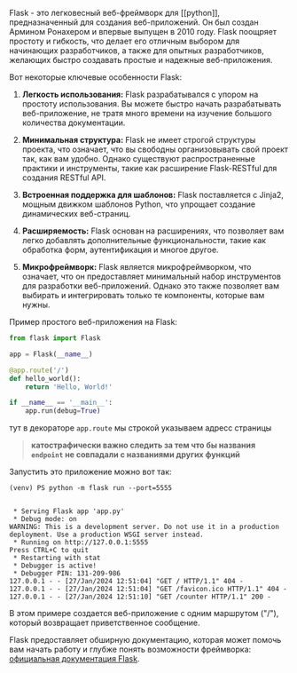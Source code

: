 
Flask - это легковесный веб-фреймворк для [[python]], предназначенный для создания веб-приложений. Он был создан Армином Ронахером и впервые выпущен в 2010 году. Flask поощряет простоту и гибкость, что делает его отличным выбором для начинающих разработчиков, а также для опытных разработчиков, желающих быстро создавать простые и надежные веб-приложения.

Вот некоторые ключевые особенности Flask:

1. **Легкость использования:** Flask разрабатывался с упором на простоту использования. Вы можете быстро начать разрабатывать веб-приложение, не тратя много времени на изучение большого количества документации.

2. **Минимальная структура:** Flask не имеет строгой структуры проекта, что означает, что вы свободны организовывать свой проект так, как вам удобно. Однако существуют распространенные практики и инструменты, такие как расширение Flask-RESTful для создания RESTful API.

3. **Встроенная поддержка для шаблонов:** Flask поставляется с Jinja2, мощным движком шаблонов Python, что упрощает создание динамических веб-страниц.

4. **Расширяемость:** Flask основан на расширениях, что позволяет вам легко добавлять дополнительные функциональности, такие как обработка форм, аутентификация и многое другое.

5. **Микрофреймворк:** Flask является микрофреймворком, что означает, что он предоставляет минимальный набор инструментов для разработки веб-приложений. Однако это также позволяет вам выбирать и интегрировать только те компоненты, которые вам нужны.

Пример простого веб-приложения на Flask:

```python
from flask import Flask

app = Flask(__name__)

@app.route('/')
def hello_world():
    return 'Hello, World!'

if __name__ == '__main__':
    app.run(debug=True)
```
тут в декораторе `app.route` мы строкой указываем адресс страницы

> **катострафически важно следить за тем что бы названия `endpoint` не совпадали с названиями других функций**

Запустить это приложение можно вот так:
```
(venv) PS python -m flask run --port=5555


 * Serving Flask app 'app.py'
 * Debug mode: on
WARNING: This is a development server. Do not use it in a production deployment. Use a production WSGI server instead.
 * Running on http://127.0.0.1:5555
Press CTRL+C to quit
 * Restarting with stat
 * Debugger is active!
 * Debugger PIN: 131-209-986
127.0.0.1 - - [27/Jan/2024 12:51:04] "GET / HTTP/1.1" 404 -
127.0.0.1 - - [27/Jan/2024 12:51:04] "GET /favicon.ico HTTP/1.1" 404 -
127.0.0.1 - - [27/Jan/2024 12:51:10] "GET /counter HTTP/1.1" 200 -
```

В этом примере создается веб-приложение с одним маршрутом ("/"), который возвращает приветственное сообщение.

Flask предоставляет обширную документацию, которая может помочь вам начать работу и глубже понять возможности фреймворка: [официальная документация Flask](https://flask.palletsprojects.com/).